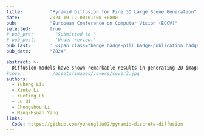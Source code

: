 ```yaml
---
title:          "Pyramid Diffusion for Fine 3D Large Scene Generation"
date:           2024-10-12 00:01:00 +0800
pub:            "European Conference on Computer Vision (ECCV)"
selected:       true
# pub_pre:        "Submitted to "
# pub_post:       'Under review.'
pub_last:       ' <span class="badge badge-pill badge-publication badge-success">Oral</span>'
pub_date:       "2024"

abstract: >-
  Diffusion models have shown remarkable results in generating 2D images and small-scale 3D objects. However, their application to the synthesis of large-scale 3D scenes has been rarely explored. This is mainly due to the inherent complexity and bulky size of 3D scenery data, particularly outdoor scenes, and the limited availability of comprehensive real-world datasets, which makes training a stable scene diffusion model challenging. In this work, we explore how to effectively generate large-scale 3D scenes using the coarse-to-fine paradigm. We introduce a framework, the Pyramid Discrete Diffusion model (PDD), which employs scale-varied diffusion models to progressively generate high-quality outdoor scenes. Experimental results of PDD demonstrate our successful exploration in generating 3D scenes both unconditionally and conditionally. We further showcase the data compatibility of the PDD model, due to its multi-scale architecture: a PDD model trained on one dataset can be easily fine-tuned with another dataset.
#cover:          /assets/images/covers/cover3.jpg
authors:
  - Yuheng Liu
  - Xinke Li
  - Xueting Li
  - Lu Qi
  - Chongshou Li
  - Ming-Hsuan Yang
links:
  Code: https://github.com/yuhengliu02/pyramid-discrete-diffusion
---
```

